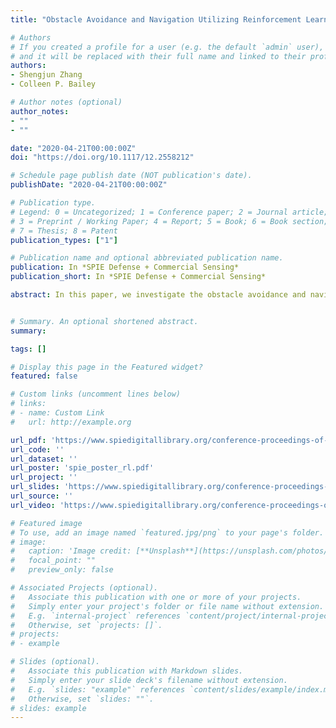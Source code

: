 ```yaml
---
title: "Obstacle Avoidance and Navigation Utilizing Reinforcement Learning with Reward Shaping"

# Authors
# If you created a profile for a user (e.g. the default `admin` user), write the username (folder name) here 
# and it will be replaced with their full name and linked to their profile.
authors:
- Shengjun Zhang
- Colleen P. Bailey

# Author notes (optional)
author_notes:
- ""
- ""

date: "2020-04-21T00:00:00Z"
doi: "https://doi.org/10.1117/12.2558212"

# Schedule page publish date (NOT publication's date).
publishDate: "2020-04-21T00:00:00Z"

# Publication type.
# Legend: 0 = Uncategorized; 1 = Conference paper; 2 = Journal article;
# 3 = Preprint / Working Paper; 4 = Report; 5 = Book; 6 = Book section;
# 7 = Thesis; 8 = Patent
publication_types: ["1"]

# Publication name and optional abbreviated publication name.
publication: In *SPIE Defense + Commercial Sensing*
publication_short: In *SPIE Defense + Commercial Sensing*

abstract: In this paper, we investigate the obstacle avoidance and navigation problem in the robotic control area. For solving such a problem, we propose revised Deep Deterministic Policy Gradient (DDPG) and Proximal Policy Optimization algorithms with an improved reward shaping technique. We compare the performance between the original DDPG and PPO with the revised version of both on simulations with a real mobile robot and demonstrate that the proposed algorithms achieve better results.


# Summary. An optional shortened abstract.
summary:

tags: []

# Display this page in the Featured widget?
featured: false

# Custom links (uncomment lines below)
# links:
# - name: Custom Link
#   url: http://example.org

url_pdf: 'https://www.spiedigitallibrary.org/conference-proceedings-of-spie/11413/114131H/Obstacle-avoidance-and-navigation-utilizing-reinforcement-learning-with-reward-shaping/10.1117/12.2558212.short?webSyncID=6367d68a-b9a2-e176-2965-2b93b48295e5&sessionGUID=43574834-8207-53cc-b7bb-a3eac02180b8&spMailingID=5289642&spUserID=MjEzMjE4NTU5NTAyS0&spJobID=1001356455&spReportId=MTAwMTM1NjQ1NQS2&_ga=2.34095138.2082083240.1588096997-1279883197.1576890414&SSO=1'
url_code: ''
url_dataset: ''
url_poster: 'spie_poster_rl.pdf'
url_project: ''
url_slides: 'https://www.spiedigitallibrary.org/conference-proceedings-of-spie/11413/114131H/Obstacle-avoidance-and-navigation-utilizing-reinforcement-learning-with-reward-shaping/10.1117/12.2558212.short?webSyncID=6367d68a-b9a2-e176-2965-2b93b48295e5&sessionGUID=43574834-8207-53cc-b7bb-a3eac02180b8&spMailingID=5289642&spUserID=MjEzMjE4NTU5NTAyS0&spJobID=1001356455&spReportId=MTAwMTM1NjQ1NQS2&_ga=2.34095138.2082083240.1588096997-1279883197.1576890414&SSO=1'
url_source: ''
url_video: 'https://www.spiedigitallibrary.org/conference-proceedings-of-spie/11413/114131H/Obstacle-avoidance-and-navigation-utilizing-reinforcement-learning-with-reward-shaping/10.1117/12.2558212.short?webSyncID=6367d68a-b9a2-e176-2965-2b93b48295e5&sessionGUID=43574834-8207-53cc-b7bb-a3eac02180b8&spMailingID=5289642&spUserID=MjEzMjE4NTU5NTAyS0&spJobID=1001356455&spReportId=MTAwMTM1NjQ1NQS2&_ga=2.34095138.2082083240.1588096997-1279883197.1576890414&SSO=1'

# Featured image
# To use, add an image named `featured.jpg/png` to your page's folder. 
# image:
#   caption: 'Image credit: [**Unsplash**](https://unsplash.com/photos/pLCdAaMFLTE)'
#   focal_point: ""
#   preview_only: false

# Associated Projects (optional).
#   Associate this publication with one or more of your projects.
#   Simply enter your project's folder or file name without extension.
#   E.g. `internal-project` references `content/project/internal-project/index.md`.
#   Otherwise, set `projects: []`.
# projects:
# - example

# Slides (optional).
#   Associate this publication with Markdown slides.
#   Simply enter your slide deck's filename without extension.
#   E.g. `slides: "example"` references `content/slides/example/index.md`.
#   Otherwise, set `slides: ""`.
# slides: example
---
```


<!-- {{% callout note %}}
Click the *Cite* button above to demo the feature to enable visitors to import publication metadata into their reference management software.
{{% /callout %}}

{{% callout note %}}
Create your slides in Markdown - click the *Slides* button to check out the example.
{{% /callout %}}

Supplementary notes can be added here, including [code, math, and images](https://wowchemy.com/docs/writing-markdown-latex/). -->
